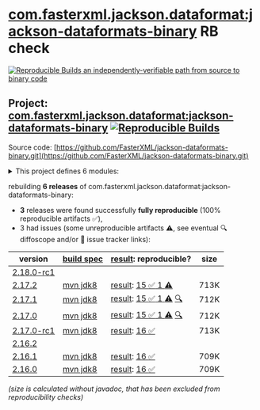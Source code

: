 [com.fasterxml.jackson.dataformat:jackson-dataformats-binary](https://central.sonatype.com/artifact/com.fasterxml.jackson.dataformat/jackson-dataformats-binary/versions) RB check
=======

[![Reproducible Builds](https://reproducible-builds.org/images/logos/rb.svg) an independently-verifiable path from source to binary code](https://reproducible-builds.org/)

## Project: [com.fasterxml.jackson.dataformat:jackson-dataformats-binary](https://central.sonatype.com/artifact/com.fasterxml.jackson.dataformat/jackson-dataformats-binary/versions) [![Reproducible Builds](https://img.shields.io/endpoint?url=https://raw.githubusercontent.com/jvm-repo-rebuild/reproducible-central/master/content/com/fasterxml/jackson/dataformat/jackson-dataformats-binary/badge.json)](https://github.com/jvm-repo-rebuild/reproducible-central/blob/master/content/com/fasterxml/jackson/dataformat/jackson-dataformats-binary/README.md)

Source code: [https://github.com/FasterXML/jackson-dataformats-binary.git](https://github.com/FasterXML/jackson-dataformats-binary.git)

<details><summary>This project defines 6 modules:</summary>

* [com.fasterxml.jackson.dataformat:jackson-dataformat-avro](https://central.sonatype.com/artifact/com.fasterxml.jackson.dataformat/jackson-dataformat-avro/2.17.2)
* [com.fasterxml.jackson.dataformat:jackson-dataformat-cbor](https://central.sonatype.com/artifact/com.fasterxml.jackson.dataformat/jackson-dataformat-cbor/2.17.2)
* [com.fasterxml.jackson.dataformat:jackson-dataformat-ion](https://central.sonatype.com/artifact/com.fasterxml.jackson.dataformat/jackson-dataformat-ion/2.17.2)
* [com.fasterxml.jackson.dataformat:jackson-dataformat-protobuf](https://central.sonatype.com/artifact/com.fasterxml.jackson.dataformat/jackson-dataformat-protobuf/2.17.2)
* [com.fasterxml.jackson.dataformat:jackson-dataformat-smile](https://central.sonatype.com/artifact/com.fasterxml.jackson.dataformat/jackson-dataformat-smile/2.17.2)
* [com.fasterxml.jackson.dataformat:jackson-dataformats-binary](https://central.sonatype.com/artifact/com.fasterxml.jackson.dataformat/jackson-dataformats-binary/2.17.2)
</details>

rebuilding **6 releases** of com.fasterxml.jackson.dataformat:jackson-dataformats-binary:
- **3** releases were found successfully **fully reproducible** (100% reproducible artifacts :white_check_mark:),
- 3 had issues (some unreproducible artifacts :warning:, see eventual :mag: diffoscope and/or :memo: issue tracker links):

| version | [build spec](/BUILDSPEC.md) | [result](https://reproducible-builds.org/docs/jvm/): reproducible? | size |
| -- | --------- | ------ | -- |
| [2.18.0-rc1](https://central.sonatype.com/artifact/com.fasterxml.jackson.dataformat/jackson-dataformats-binary/2.18.0-rc1/pom) | | | |
| [2.17.2](https://central.sonatype.com/artifact/com.fasterxml.jackson.dataformat/jackson-dataformats-binary/2.17.2/pom) | [mvn jdk8](jackson-dataformats-binary-2.17.2.buildspec) | [result](jackson-dataformats-binary-2.17.2.buildinfo): [15 :white_check_mark:  1 :warning:](jackson-dataformats-binary-2.17.2.buildcompare) | 713K |
| [2.17.1](https://central.sonatype.com/artifact/com.fasterxml.jackson.dataformat/jackson-dataformats-binary/2.17.1/pom) | [mvn jdk8](jackson-dataformats-binary-2.17.1.buildspec) | [result](jackson-dataformats-binary-2.17.1.buildinfo): [15 :white_check_mark:  1 :warning:](jackson-dataformats-binary-2.17.1.buildcompare) [:mag:](jackson-dataformats-binary-2.17.1.diffoscope) | 712K |
| [2.17.0](https://central.sonatype.com/artifact/com.fasterxml.jackson.dataformat/jackson-dataformats-binary/2.17.0/pom) | [mvn jdk8](jackson-dataformats-binary-2.17.0.buildspec) | [result](jackson-dataformats-binary-2.17.0.buildinfo): [15 :white_check_mark:  1 :warning:](jackson-dataformats-binary-2.17.0.buildcompare) [:mag:](jackson-dataformats-binary-2.17.0.diffoscope) | 712K |
| [2.17.0-rc1](https://central.sonatype.com/artifact/com.fasterxml.jackson.dataformat/jackson-dataformats-binary/2.17.0-rc1/pom) | [mvn jdk8](jackson-dataformats-binary-2.17.0-rc1.buildspec) | [result](jackson-dataformats-binary-2.17.0-rc1.buildinfo): [16 :white_check_mark: ](jackson-dataformats-binary-2.17.0-rc1.buildcompare) | 713K |
| [2.16.2](https://central.sonatype.com/artifact/com.fasterxml.jackson.dataformat/jackson-dataformats-binary/2.16.2/pom) | | | |
| [2.16.1](https://central.sonatype.com/artifact/com.fasterxml.jackson.dataformat/jackson-dataformats-binary/2.16.1/pom) | [mvn jdk8](jackson-dataformats-binary-2.16.1.buildspec) | [result](jackson-dataformats-binary-2.16.1.buildinfo): [16 :white_check_mark: ](jackson-dataformats-binary-2.16.1.buildcompare) | 709K |
| [2.16.0](https://central.sonatype.com/artifact/com.fasterxml.jackson.dataformat/jackson-dataformats-binary/2.16.0/pom) | [mvn jdk8](jackson-dataformats-binary-2.16.0.buildspec) | [result](jackson-dataformats-binary-2.16.0.buildinfo): [16 :white_check_mark: ](jackson-dataformats-binary-2.16.0.buildcompare) | 709K |

<i>(size is calculated without javadoc, that has been excluded from reproducibility checks)</i>

